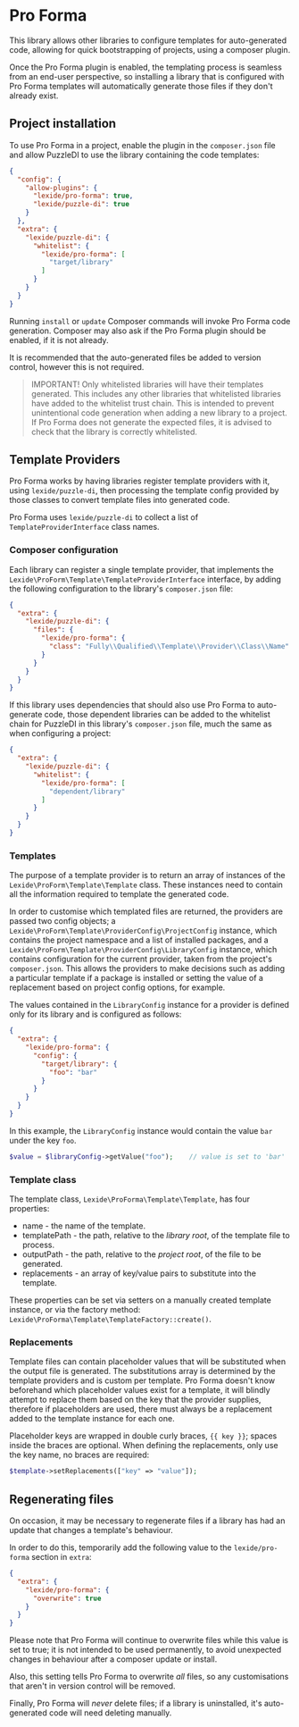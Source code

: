# Pro Forma

This library allows other libraries to configure templates for auto-generated code, allowing for quick bootstrapping of 
projects, using a composer plugin.

Once the Pro Forma plugin is enabled, the templating process is seamless from an end-user perspective, so installing a
library that is configured with Pro Forma templates will automatically generate those files if they don't already exist.

## Project installation

To use Pro Forma in a project, enable the plugin in the `composer.json` file and allow PuzzleDI to use the library
containing the code templates:

```json
{
  "config": {
    "allow-plugins": {
      "lexide/pro-forma": true,
      "lexide/puzzle-di": true
    }
  },
  "extra": {
    "lexide/puzzle-di": {
      "whitelist": {
        "lexide/pro-forma": [
          "target/library"
        ]
      }
    }
  }
}
```

Running `install` or `update` Composer commands will invoke Pro Forma code generation. 
Composer may also ask if the Pro Forma plugin should be enabled, if it is not already. 

It is recommended that the auto-generated files be added to version control, however this is not required.

> IMPORTANT! Only whitelisted libraries will have their templates generated. This includes any other libraries that 
> whitelisted libraries have added to the whitelist trust chain. This is intended to prevent unintentional code 
> generation when adding a new library to a project. If Pro Forma does not generate the expected files, it is 
> advised to check that the library is correctly whitelisted.

## Template Providers

Pro Forma works by having libraries register template providers with it, using `lexide/puzzle-di`, then processing the template config provided
by those classes to convert template files into generated code.

Pro Forma uses `lexide/puzzle-di` to collect a list of `TemplateProviderInterface` class names.

### Composer configuration



Each library can register a single template provider, that implements the 
`Lexide\ProForm\Template\TemplateProviderInterface` interface, by adding the following configuration to the library's
`composer.json` file:

```json
{
  "extra": {
    "lexide/puzzle-di": {
      "files": {
        "lexide/pro-forma": {
          "class": "Fully\\Qualified\\Template\\Provider\\Class\\Name"
        }
      }
    }
  }
}
```

If this library uses dependencies that should also use Pro Forma to auto-generate code, those dependent libraries can be 
added to the whitelist chain for PuzzleDI in this library's `composer.json` file, much the same as when 
configuring a project:

```json
{
  "extra": {
    "lexide/puzzle-di": {
      "whitelist": {
        "lexide/pro-forma": [
          "dependent/library"
        ]
      }
    }
  }
}
```

### Templates

The purpose of a template provider is to return an array of instances of the `Lexide\ProForm\Template\Template` class. 
These instances need to contain all the information required to template the generated code.

In order to customise which templated files are returned, the providers are passed two config objects; a 
`Lexide\ProForm\Template\ProviderConfig\ProjectConfig` instance, which contains the project namespace and a list of 
installed packages, and a `Lexide\ProForm\Template\ProviderConfig\LibraryConfig` instance, which contains configuration 
for the current provider, taken from the project's `composer.json`. This allows the providers to make decisions such as 
adding a particular template if a package is installed or setting the value of a replacement based on project config 
options, for example.

The values contained in the `LibraryConfig` instance for a provider is defined only for its library and is configured as 
follows:

```json
{
  "extra": {
    "lexide/pro-forma": {
      "config": {
        "target/library": {
          "foo": "bar"
        }
      }
    }
  }
}
```

In this example, the `LibraryConfig` instance would contain the value `bar` under the key `foo`.

```php
$value = $libraryConfig->getValue("foo");    // value is set to 'bar'
```

### Template class

The template class, `Lexide\ProForma\Template\Template`, has four properties:

* name - the name of the template.
* templatePath - the path, relative to the _library root_, of the template file to process.
* outputPath - the path, relative to the _project root_, of the file to be generated.
* replacements - an array of key/value pairs to substitute into the template.

These properties can be set via setters on a manually created template instance, or via the factory method: 
`Lexide\ProForma\Template\TemplateFactory::create()`.

### Replacements

Template files can contain placeholder values that will be substituted when the output file is generated. The 
substitutions array is determined by the template providers and is custom per template. Pro Forma doesn't know beforehand
which placeholder values exist for a template, it will blindly attempt to replace them based on the key that the provider
supplies, therefore if placeholders are used, there must always be a replacement added to the template instance for each 
one.

Placeholder keys are wrapped in double curly braces, `{{ key }}`; spaces inside the braces are optional. When defining 
the replacements, only use the key name, no braces are required:

```php
$template->setReplacements(["key" => "value"]);
```

## Regenerating files

On occasion, it may be necessary to regenerate files if a library has had an update that changes a template's behaviour.

In order to do this, temporarily add the following value to the `lexide/pro-forma` section in `extra`:

```json
{
  "extra": {
    "lexide/pro-forma": {
      "overwrite": true
    }
  }
}
```

Please note that Pro Forma will continue to overwrite files while this value is set to true; it is not intended to be 
used permanently, to avoid unexpected changes in behaviour after a composer update or install.

Also, this setting tells Pro Forma to overwrite _all_ files, so any customisations that aren't in version control will 
be removed.

Finally, Pro Forma will _never_ delete files; if a library is uninstalled, it's auto-generated code will need deleting 
manually. 

